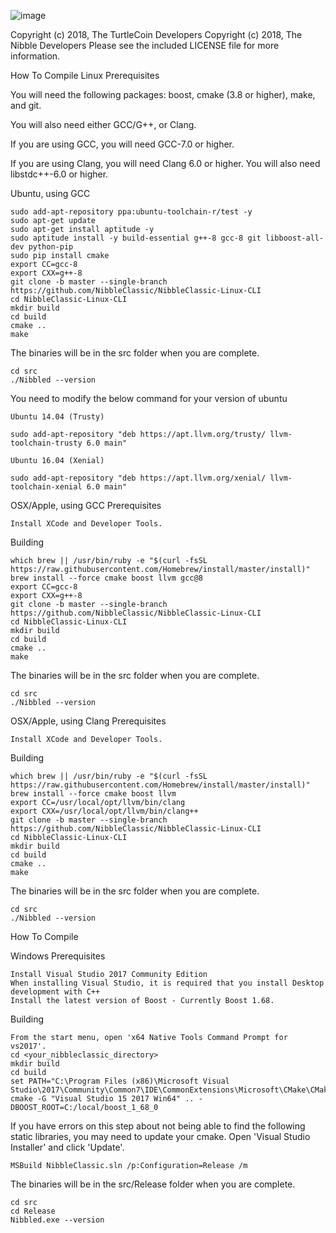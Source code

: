 ![image](https://i.imgur.com/lgUW7YD.png)

Copyright (c) 2018, The TurtleCoin Developers
Copyright (c) 2018, The Nibble Developers
Please see the included LICENSE file for more information.

How To Compile
Linux
Prerequisites

You will need the following packages: boost, cmake (3.8 or higher), make, and git.

You will also need either GCC/G++, or Clang.

If you are using GCC, you will need GCC-7.0 or higher.

If you are using Clang, you will need Clang 6.0 or higher. You will also need libstdc++-6.0 or higher.

Ubuntu, using GCC

    sudo add-apt-repository ppa:ubuntu-toolchain-r/test -y
    sudo apt-get update
    sudo apt-get install aptitude -y
    sudo aptitude install -y build-essential g++-8 gcc-8 git libboost-all-dev python-pip
    sudo pip install cmake
    export CC=gcc-8
    export CXX=g++-8
    git clone -b master --single-branch https://github.com/NibbleClassic/NibbleClassic-Linux-CLI
    cd NibbleClassic-Linux-CLI
    mkdir build
    cd build
    cmake ..
    make

The binaries will be in the src folder when you are complete.

    cd src
    ./Nibbled --version
    
You need to modify the below command for your version of ubuntu


    Ubuntu 14.04 (Trusty)

    sudo add-apt-repository "deb https://apt.llvm.org/trusty/ llvm-toolchain-trusty 6.0 main"

    Ubuntu 16.04 (Xenial)

    sudo add-apt-repository "deb https://apt.llvm.org/xenial/ llvm-toolchain-xenial 6.0 main"

OSX/Apple, using GCC
Prerequisites

    Install XCode and Developer Tools.

Building

    which brew || /usr/bin/ruby -e "$(curl -fsSL https://raw.githubusercontent.com/Homebrew/install/master/install)"
    brew install --force cmake boost llvm gcc@8
    export CC=gcc-8
    export CXX=g++-8
    git clone -b master --single-branch https://github.com/NibbleClassic/NibbleClassic-Linux-CLI
    cd NibbleClassic-Linux-CLI
    mkdir build
    cd build
    cmake ..
    make

The binaries will be in the src folder when you are complete.

    cd src
    ./Nibbled --version

OSX/Apple, using Clang
Prerequisites

    Install XCode and Developer Tools.

Building

    which brew || /usr/bin/ruby -e "$(curl -fsSL https://raw.githubusercontent.com/Homebrew/install/master/install)"
    brew install --force cmake boost llvm
    export CC=/usr/local/opt/llvm/bin/clang
    export CXX=/usr/local/opt/llvm/bin/clang++
    git clone -b master --single-branch https://github.com/NibbleClassic/NibbleClassic-Linux-CLI
    cd NibbleClassic-Linux-CLI
    mkdir build
    cd build
    cmake ..
    make
The binaries will be in the src folder when you are complete.

    cd src
    ./Nibbled --version

How To Compile

Windows
Prerequisites

    Install Visual Studio 2017 Community Edition
    When installing Visual Studio, it is required that you install Desktop development with C++
    Install the latest version of Boost - Currently Boost 1.68.

Building

    From the start menu, open 'x64 Native Tools Command Prompt for vs2017'.
    cd <your_nibbleclassic_directory>
    mkdir build
    cd build
    set PATH="C:\Program Files (x86)\Microsoft Visual Studio\2017\Community\Common7\IDE\CommonExtensions\Microsoft\CMake\CMake\bin";%PATH%
    cmake -G "Visual Studio 15 2017 Win64" .. -DBOOST_ROOT=C:/local/boost_1_68_0

If you have errors on this step about not being able to find the following static libraries, you may need to update your cmake. Open 'Visual Studio Installer' and click 'Update'.

    MSBuild NibbleClassic.sln /p:Configuration=Release /m

The binaries will be in the src/Release folder when you are complete.

    cd src
    cd Release
    Nibbled.exe --version


